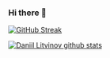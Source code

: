 ### Hi there 👋

<!--
**danon6868/danon6868** is a ✨ _special_ ✨ repository because its `README.md` (this file) appears on your GitHub profile.

Here are some ideas to get you started:

- 🔭 I’m currently working on ...
- 🌱 I’m currently learning ...
- 👯 I’m looking to collaborate on ...
- 🤔 I’m looking for help with ...
- 💬 Ask me about ...
- 📫 How to reach me: ...
- 😄 Pronouns: ...
- ⚡ Fun fact: ...
-->
[![GitHub Streak](http://github-readme-streak-stats.herokuapp.com?user=danon6868&theme=dark&background=000000)](https://git.io/streak-stats)

<a href="https://github.com/danon6868"><img align="center" src="https://github-readme-stats.vercel.app/api?username=danon6868&show_icons=true&include_all_commits=true&theme=swift&hide_border=true&count_private=true" alt="Daniil Litvinov github stats" /></a>
